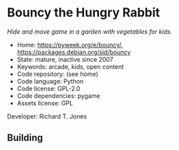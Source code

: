 # Bouncy the Hungry Rabbit

_Hide and move game in a garden with vegetables for kids._

- Home: https://pyweek.org/e/bouncy/, https://packages.debian.org/sid/bouncy
- State: mature, inactive since 2007
- Keywords: arcade, kids, open content
- Code repository: (see home)
- Code language: Python
- Code license: GPL-2.0
- Code dependencies: pygame
- Assets license: GPL

Developer: Richard T. Jones

## Building
